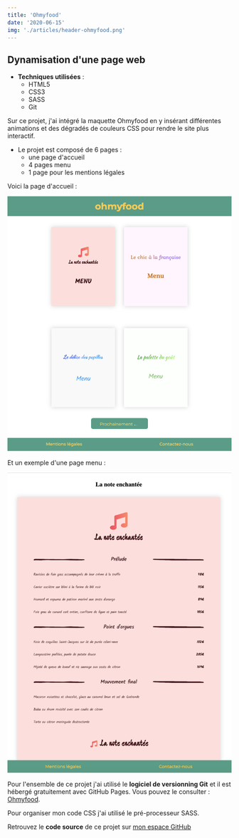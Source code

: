 ```yaml
---
title: 'Ohmyfood'
date: '2020-06-15'
img: './articles/header-ohmyfood.png'
---
```

## Dynamisation d'une page web

* **Techniques utilisées** : 
    * HTML5
    * CSS3 
    * SASS
    * Git

Sur ce projet, j'ai intégré la maquette Ohmyfood en y insérant différentes animations et des dégradés de couleurs CSS pour rendre le site plus interactif.

* Le projet est composé de 6 pages :
    * une page d'accueil
    * 4 pages menu
    * 1 page pour les mentions légales


Voici la page d'accueil :

![page d'accueil ohmyfood](./img-ohmyfood/accueil-ohmyfood.png)

Et un exemple d'une page menu :

![menu ohmyfood](./img-ohmyfood/menu-ohmyfood.png)

Pour l'ensemble de ce projet j'ai utilisé le **logiciel de versionning Git** et il est hébergé gratuitement avec GitHub Pages. Vous pouvez le consulter : [Ohmyfood](https://lilimly.github.io/ohmyfood/).

Pour organiser mon code CSS j'ai utilisé le pré-processeur SASS.

Retrouvez le **code source** de ce projet sur [mon espace GitHub](https://github.com/Lilimly/ohmyfood)
